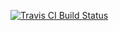 [![Travis CI Build Status](https://travis-ci.org/Skudo/config-manager.svg?branch=develop)](https://travis-ci.org/Skudo/config-manager)